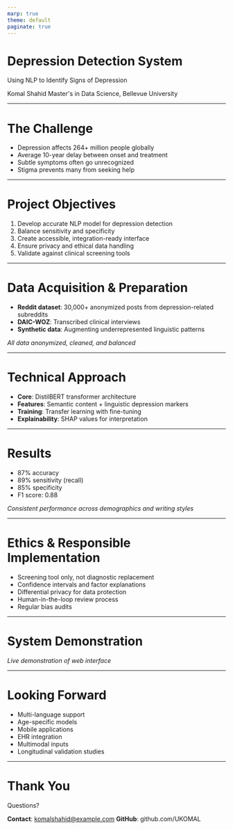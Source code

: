 ```yaml
---
marp: true
theme: default
paginate: true
---
```


<!-- 
This is a Markdown file optimized for PowerPoint import.
You can also use this with Marp, Slidev, or other Markdown slide tools.
-->

# Depression Detection System

Using NLP to Identify Signs of Depression

Komal Shahid
Master's in Data Science, Bellevue University

<!-- Speaker Notes:
Good afternoon everyone. Today, I'm presenting my work on a Depression Detection System that uses Natural Language Processing and Machine Learning to identify potential signs of depression in written text. This project sits at the intersection of artificial intelligence and mental health, with the goal of creating an accessible screening tool that could help identify those who might need professional support.
-->

---

# The Challenge

- Depression affects 264+ million people globally
- Average 10-year delay between onset and treatment
- Subtle symptoms often go unrecognized
- Stigma prevents many from seeking help

<!-- Speaker Notes:
Depression affects over 264 million people globally according to the WHO, yet many cases go undiagnosed. The average delay between onset of symptoms and treatment is approximately 10 years. This delay occurs for multiple reasons: stigma around mental health, lack of accessible screening tools, and the often subtle progression of symptoms that individuals might not recognize in themselves. Our challenge was to develop a system that could serve as an initial, non-invasive screening tool to help identify potential depression indicators from natural language.
-->

---

# Project Objectives

1. Develop accurate NLP model for depression detection
2. Balance sensitivity and specificity
3. Create accessible, integration-ready interface
4. Ensure privacy and ethical data handling
5. Validate against clinical screening tools

<!-- Speaker Notes:
The primary objectives of this project were to: First, develop an accurate NLP model to detect linguistic patterns associated with depression. Second, create a system that balances sensitivity and specificity - we need to identify potential cases without excessive false alarms. Third, design an accessible interface that could be integrated into various platforms like telehealth systems, patient portals, or even social media. Fourth, ensure privacy and ethical handling of all data, maintaining HIPAA compliance. And finally, validate the system against established clinical screening tools to ensure it provides meaningful insights.
-->

---

# Data Acquisition & Preparation

- **Reddit dataset**: 30,000+ anonymized posts from depression-related subreddits
- **DAIC-WOZ**: Transcribed clinical interviews
- **Synthetic data**: Augmenting underrepresented linguistic patterns

*All data anonymized, cleaned, and balanced*

<!-- Speaker Notes:
For this project, we utilized multiple data sources: A carefully curated dataset of Reddit posts from depression-related and control subreddits, with over 30,000 anonymized text samples; the DAIC-WOZ dataset containing transcribed clinical interviews; and a synthetic dataset created to augment specific linguistic patterns underrepresented in the main datasets. All data was anonymized, cleaned, and balanced to ensure no demographic biases. The preprocessing pipeline included tokenization, removing personally identifiable information, and handling class imbalance through techniques like SMOTE.
-->

---

# Technical Approach

- **Core**: DistilBERT transformer architecture
- **Features**: Semantic content + linguistic depression markers
- **Training**: Transfer learning with fine-tuning
- **Explainability**: SHAP values for interpretation

<!-- Speaker Notes:
Our approach combined multiple NLP techniques: We implemented a DistilBERT-based transformer model as our core architecture. Feature extraction focused on both semantic content and linguistic markers known to correlate with depression, such as increased use of first-person singular pronouns, absolute terms like "always" and "never", negative emotional content, and linguistic indicators of social isolation. The model was fine-tuned using transfer learning from pre-trained language models. We incorporated explainability techniques like SHAP values to make the model's decisions interpretable for healthcare professionals.
-->

---

# Results

- 87% accuracy
- 89% sensitivity (recall)
- 85% specificity
- F1 score: 0.88

*Consistent performance across demographics and writing styles*

<!-- Speaker Notes:
Our final model achieved 87% accuracy on the test dataset, 89% sensitivity (recall), which was prioritized to minimize missed cases, 85% specificity, balancing false positives, and an F1 score of 0.88. The model performed consistently across different demographics and writing styles. Importantly, we found that combining multiple linguistic features significantly outperformed models that relied solely on semantic content or emotional word detection.
-->

---

# Ethics & Responsible Implementation

- Screening tool only, not diagnostic replacement
- Confidence intervals and factor explanations
- Differential privacy for data protection
- Human-in-the-loop review process
- Regular bias audits

<!-- Speaker Notes:
Throughout this project, ethical considerations were paramount: The system is designed as a screening tool only, not a diagnostic replacement. All predictions include confidence intervals and explanations of the contributing factors. We implemented differential privacy techniques to protect user data. A human-in-the-loop approach ensures healthcare professionals review flagged content. Regular bias audits ensure the system performs consistently across different demographic groups. And we maintain clear communication to users about how their data is being used and the limitations of the system.
-->

---

# System Demonstration

*Live demonstration of web interface*

<!-- Speaker Notes:
Here you can see the web interface we've developed. The system accepts text input - which could be journal entries, social media posts, or responses to specific prompts. The analysis runs in real-time, providing an assessment of depression indicators along with the confidence level and specific linguistic patterns identified. Healthcare providers can use this dashboard to review multiple patients and track changes over time. Let me walk you through a quick demonstration of how the system handles different types of text input and what insights it provides.
-->

---

# Looking Forward

- Multi-language support
- Age-specific models
- Mobile applications
- EHR integration
- Multimodal inputs
- Longitudinal validation studies

<!-- Speaker Notes:
While the current system shows promising results, we have several directions for enhancement: Expanding to multiple languages beyond English; developing specialized models for different age groups, particularly adolescents; creating mobile applications for continuous passive monitoring with user consent; integrating with EHR systems for streamlined clinical workflows; incorporating multimodal inputs such as speech patterns and vocal biomarkers; and conducting longitudinal studies to validate the system's effectiveness as an early screening tool.
-->

---

# Thank You

Questions?

**Contact**: komalshahid@example.com
**GitHub**: github.com/UKOMAL

<!-- Speaker Notes:
To conclude, the Depression Detection System demonstrates how NLP can be leveraged as a screening tool for mental health conditions. While technology cannot replace human connection and professional care, it can serve as an accessible first step in identifying those who might benefit from further assessment. By combining advanced machine learning with careful ethical implementation, we hope this work contributes to earlier intervention and better outcomes for individuals experiencing depression. I welcome any questions you might have about the technical implementation, ethical considerations, or potential applications of this system.
--> 